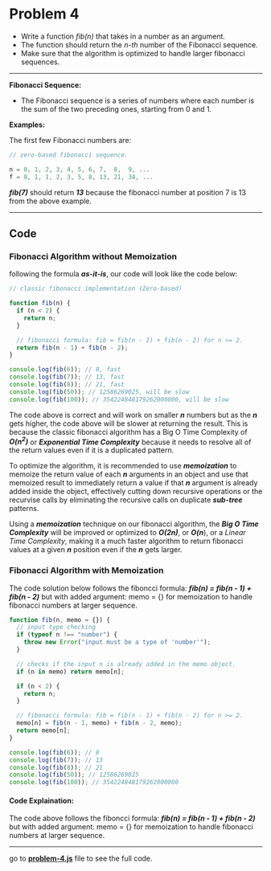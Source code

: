 # Problem 4

- Write a function _fib(n)_ that takes in a number as an argument.
- The function should return the _n-th_ number of the Fibonacci sequence.
- Make sure that the algorithm is optimized to handle larger fibonacci sequences.

---

**Fibonacci Sequence:**

- The Fibonacci sequence is a series of numbers where each number is the sum of the two preceding ones, starting from 0 and 1.

**Examples:**

The first few Fibonacci numbers are:

```javascript
// zero-based fibonacci sequence.

n = 0, 1, 2, 3, 4, 5, 6, 7,  8,  9, ...
f = 0, 1, 1, 2, 3, 5, 8, 13, 21, 34, ...
```

**_fib(7)_** should return **_13_** because the fibonacci number at position 7 is 13 from the above example.

---

## Code

### Fibonacci Algorithm without Memoization

following the formula **_as-it-is_**, our code will look like the code below:

```javascript
// classic fibonacci implementation (Zero-based)

function fib(n) {
  if (n < 2) {
    return n;
  }

  // fibonacci formula: fib = fib(n - 1) + fib(n - 2) for n >= 2.
  return fib(n - 1) + fib(n - 2);
}

console.log(fib(6)); // 8, fast
console.log(fib(7)); // 13, fast
console.log(fib(8)); // 21, fast
console.log(fib(50)); // 12586269025, will be slow
console.log(fib(100)); // 354224848179262000000, will be slow
```

The code above is correct and will work on smaller **_n_** numbers but as the **_n_** gets higher, the code above will be slower at returning the result. This is because the classic fibonacci algorithm has a Big O Time Complexity of **_O(n<sup>2</sup>)_** or **_Exponential Time Complexity_** because it needs to resolve all of the return values even if it is a duplicated pattern.

To optimize the algorithm, it is recommended to use **_memoization_** to memoize the return value of each **_n_** arguments in an object and use that memoized result to immediately return a value if that **_n_** argument is already added inside the object, effectively cutting down recursive operations or the recurvise calls by eliminating the recursive calls on duplicate **_sub-tree_** patterns.

Using a **_memoization_** technique on our fibonacci algorithm, the **_Big O Time Complexity_** will be improved or optimized to **_O(2n)_**, or **_O(n_**), or a _Linear Time Complexity_, making it a much faster algorithm to return fibonacci values at a given **_n_** position even if the **_n_** gets larger.

### Fibonacci Algorithm with Memoization

The code solution below follows the fiboncci formula: **_fib(n) = fib(n - 1) + fib(n - 2)_** but with added argument: memo = {} for memoization to handle fibonacci numbers at larger sequence.

```javascript
function fib(n, memo = {}) {
  // input type checking
  if (typeof n !== "number") {
    throw new Error("input must be a type of 'number'");
  }

  // checks if the input n is already added in the memo object.
  if (n in memo) return memo[n];

  if (n < 2) {
    return n;
  }

  // fibonacci formula: fib = fib(n - 1) + fib(n - 2) for n >= 2.
  memo[n] = fib(n - 1, memo) + fib(n - 2, memo);
  return memo[n];
}

console.log(fib(6)); // 8
console.log(fib(7)); // 13
console.log(fib(8)); // 21
console.log(fib(50)); // 12586269025
console.log(fib(100)); // 354224848179262000000
```

#### Code Explaination:

The code above follows the fiboncci formula: **_fib(n) = fib(n - 1) + fib(n - 2)_** but with added argument: memo = {} for memoization to handle fibonacci numbers at larger sequence.

---

go to **[problem-4.js](https://github.com/Luderio/javascript-algorithms/blob/main/problem-4/problem-4.js)** file to see the full code.
